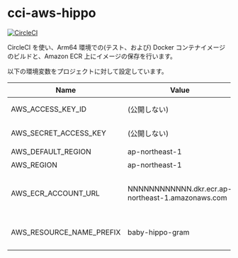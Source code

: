 # cci-aws-hippo

[![CircleCI](https://circleci.com/gh/mayoct/cci-aws-hippo/tree/step02.svg?style=svg)](https://circleci.com/gh/mayoct/cci-aws-hippo/tree/step02)

CircleCI を使い、Arm64 環境での(テスト、および) Docker コンテナイメージのビルドと、Amazon ECR 上にイメージの保存を行います。

以下の環境変数をプロジェクトに対して設定しています。

|Name|Value|説明|
|----|-----|----|
|AWS_ACCESS_KEY_ID|(公開しない)|用意したIAMユーザーのアクセスキー|
|AWS_SECRET_ACCESS_KEY|(公開しない)|上記IAMユーザーのシークレットアクセスキー|
|AWS_DEFAULT_REGION|ap-northeast-1|実行リージョン|
|AWS_REGION|ap-northeast-1|実行リージョン|
|AWS_ECR_ACCOUNT_URL|NNNNNNNNNNNN.dkr.ecr.ap-northeast-1.amazonaws.com|Amazon ECR プレイべーとレジストリのURL(NNNNNNNNNNNNはAWSアカウントID)|
|AWS_RESOURCE_NAME_PREFIX|baby-hippo-gram|Amazonリソース名(ARN)のプリフィックス(タグが後続する)|
